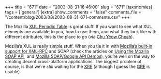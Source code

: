 +++
title = "671"
date = "2003-08-31 16:46:00"
slug = "671"
[taxonomies]
tags = ['general']
[extra]
show_comments = "false"
comments_file = "/content/blog/2003/08/2003-08-31-671-comments.csv"
+++

The Mozilla [XUL Periodic Table](http://www.hevanet.com/acorbin/xul/top.xul) is great stuff. If you want to see what XUL elements are available to you, how to use them, and what they look like with different attributes, this is the place to go (via [Chu Yeow Cheah](http://blog.codefront.net/archives/2003/08/31/xul_periodic_table.php)).

Mozilla’s XUL is really simple stuff. When you tie it in with [Mozilla’s built-in support for XML-RPC](http://www.mozilla.org/projects/xmlrpc/) and SOAP (check the articles on [Using the Mozilla SOAP API](http://developer.apple.com/internet/webservices/mozillasoapapi.html), and [Mozilla SOAP/Google API Demos](http://www.scottandrew.com/weblog/googleapi)), you’re well on the way to creating decent cross-platform applications. The biggest problem of course, is that we’re *still* waiting for the [XRE](http://www.xulplanet.com/aaron/notebook/mozilla/xre.html "XUL Runtime Environment") (although I guess the [GRE](http://www.mozilla.org/projects/embedding/GRE.html "Gecko Runtime Environment") is usable).
